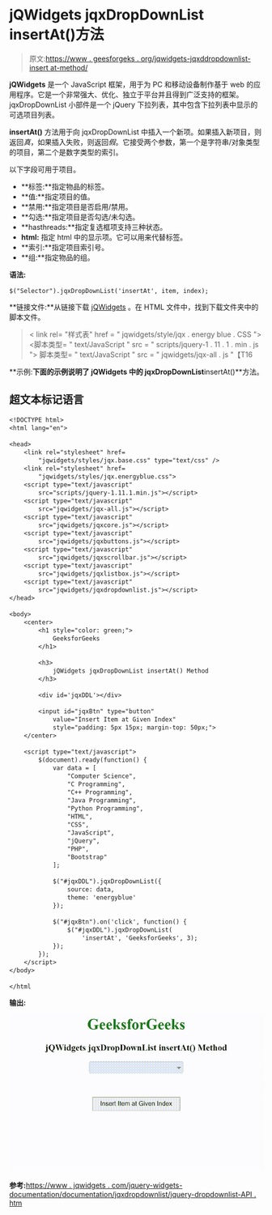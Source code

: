 # jQWidgets jqxDropDownList insertAt()方法

> 原文:[https://www . geesforgeks . org/jqwidgets-jqxddropdownlist-insert at-method/](https://www.geeksforgeeks.org/jqwidgets-jqxdropdownlist-insertat-method/)

**jQWidgets** 是一个 JavaScript 框架，用于为 PC 和移动设备制作基于 web 的应用程序。它是一个非常强大、优化、独立于平台并且得到广泛支持的框架。jqxDropDownList 小部件是一个 jQuery 下拉列表，其中包含下拉列表中显示的可选项目列表。

**insertAt()** 方法用于向 jqxDropDownList 中插入一个新项。如果插入新项目，则返回*真*，如果插入失败，则返回*假*。它接受两个参数，第一个是字符串/对象类型的项目，第二个是数字类型的索引。

以下字段可用于项目。

*   **标签:**指定物品的标签。
*   **值:**指定项目的值。
*   **禁用:**指定项目是否启用/禁用。
*   **勾选:**指定项目是否勾选/未勾选。
*   **hasthreads:**指定复选框项支持三种状态。
*   **html:** 指定 html 中的显示项。它可以用来代替标签。
*   **索引:**指定项目索引号。
*   **组:**指定物品的组。

**语法:**

```
$("Selector").jqxDropDownList('insertAt', item, index);
```

**链接文件:**从链接下载 [jQWidgets](https://www.jqwidgets.com/download/) 。在 HTML 文件中，找到下载文件夹中的脚本文件。

> <link rel="”stylesheet”" href="”jqwidgets/styles/jqx.base.css”" type="”text/css”">
> < link rel= "样式表" href = " jqwidgets/style/jqx . energy blue . CSS ">
> <脚本类型= " text/JavaScript " src = " scripts/jquery-1 . 11 . 1 . min . js "></脚本>
> 脚本类型= " text/JavaScript " src = " jqwidgets/jqx-all . js "【T16

**示例:**下面的示例说明了 jQWidgets 中的 jqxDropDownList**insertAt()**方法。

## 超文本标记语言

```
<!DOCTYPE html>
<html lang="en">

<head>
    <link rel="stylesheet" href=
        "jqwidgets/styles/jqx.base.css" type="text/css" />
    <link rel="stylesheet" href=
        "jqwidgets/styles/jqx.energyblue.css">
    <script type="text/javascript" 
        src="scripts/jquery-1.11.1.min.js"></script>
    <script type="text/javascript" 
        src="jqwidgets/jqx-all.js"></script>
    <script type="text/javascript" 
        src="jqwidgets/jqxcore.js"></script>
    <script type="text/javascript" 
        src="jqwidgets/jqxbuttons.js"></script>
    <script type="text/javascript" 
        src="jqwidgets/jqxscrollbar.js"></script>
    <script type="text/javascript" 
        src="jqwidgets/jqxlistbox.js"></script>
    <script type="text/javascript" 
        src="jqwidgets/jqxdropdownlist.js"></script>
</head>

<body>
    <center>
        <h1 style="color: green;">
            GeeksforGeeks
        </h1>

        <h3>
            jQWidgets jqxDropDownList insertAt() Method
        </h3>

        <div id='jqxDDL'></div>

        <input id="jqxBtn" type="button" 
            value="Insert Item at Given Index" 
            style="padding: 5px 15px; margin-top: 50px;">
    </center>

    <script type="text/javascript">
        $(document).ready(function() {
            var data = [
                "Computer Science",
                "C Programming",
                "C++ Programming",
                "Java Programming",
                "Python Programming",
                "HTML",
                "CSS",
                "JavaScript",
                "jQuery",
                "PHP",
                "Bootstrap"
            ];

            $("#jqxDDL").jqxDropDownList({
                source: data,
                theme: 'energyblue'
            });

            $("#jqxBtn").on('click', function() {
                $("#jqxDDL").jqxDropDownList(
                    'insertAt', 'GeeksforGeeks', 3);
            });
        });
    </script>
</body>

</html
```

**输出:**

![](img/b0230e182481a6b1bdd4650b0defd442.png)

**参考:**[https://www . jqwidgets . com/jquery-widgets-documentation/documentation/jqxdropdownlist/jquery-dropdownlist-API . htm](https://www.jqwidgets.com/jquery-widgets-documentation/documentation/jqxdropdownlist/jquery-dropdownlist-api.htm)